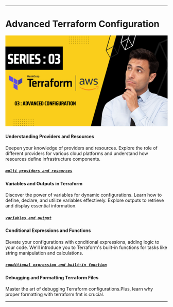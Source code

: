 ----

# Advanced Terraform Configuration

<img src="https://github.com/yuva19102003/DEVOPS-TOOL/blob/master/Terrraform/screenshots/Advanced%20configuration.png">

#### Understanding Providers and Resources

Deepen your knowledge of providers and resources. Explore the role of different providers for various cloud platforms and understand how resources define infrastructure components.

##### [`multi providers and resources`](https://github.com/yuva19102003/DEVOPS-TOOL/blob/master/Terrraform/Advanced%20Configuration/multi-providers-resources.md)

#### Variables and Outputs in Terraform

Discover the power of variables for dynamic configurations. Learn how to define, declare, and utilize variables effectively. Explore outputs to retrieve and display essential information.

##### [`variables and output`](https://github.com/yuva19102003/DEVOPS-TOOL/blob/master/Terrraform/Advanced%20Configuration/variable-output.md)

#### Conditional Expressions and Functions

Elevate your configurations with conditional expressions, adding logic to your code. We'll introduce you to Terraform's built-in functions for tasks like string manipulation and calculations.

##### [`conditional expression and built-in function`](https://github.com/yuva19102003/DEVOPS-TOOL/blob/master/Terrraform/Advanced%20Configuration/conditional-expression-and-builtin-function.md)

#### Debugging and Formatting Terraform Files

Master the art of debugging Terraform configurations.Plus, learn why proper formatting with terraform fmt is crucial.

----
